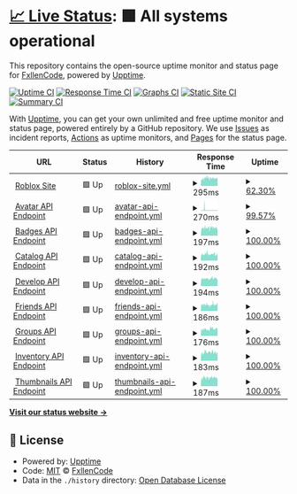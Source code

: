 # [📈 Live Status](https://FxllenCode.github.io/StatusPlus): <!--live status--> **🟩 All systems operational**

This repository contains the open-source uptime monitor and status page for [FxllenCode](hwhelpnow.com), powered by [Upptime](https://github.com/upptime/upptime).

[![Uptime CI](https://github.com/koj-co/upptime/workflows/Uptime%20CI/badge.svg)](https://github.com/koj-co/upptime/actions?query=workflow%3A%22Uptime+CI%22)
[![Response Time CI](https://github.com/koj-co/upptime/workflows/Response%20Time%20CI/badge.svg)](https://github.com/koj-co/upptime/actions?query=workflow%3A%22Response+Time+CI%22)
[![Graphs CI](https://github.com/koj-co/upptime/workflows/Graphs%20CI/badge.svg)](https://github.com/koj-co/upptime/actions?query=workflow%3A%22Graphs+CI%22)
[![Static Site CI](https://github.com/koj-co/upptime/workflows/Static%20Site%20CI/badge.svg)](https://github.com/koj-co/upptime/actions?query=workflow%3A%22Static+Site+CI%22)
[![Summary CI](https://github.com/koj-co/upptime/workflows/Summary%20CI/badge.svg)](https://github.com/koj-co/upptime/actions?query=workflow%3A%22Summary+CI%22)

With [Upptime](https://upptime.js.org), you can get your own unlimited and free uptime monitor and status page, powered entirely by a GitHub repository. We use [Issues](https://github.com/FxllenCode/StatusPlus/issues) as incident reports, [Actions](https://github.com/FxllenCode/StatusPlus/actions) as uptime monitors, and [Pages](https://FxllenCode.github.io/StatusPlus) for the status page.

<!--start: status pages-->
<!-- This summary is generated by Upptime (https://github.com/upptime/upptime) -->
<!-- Do not edit this manually, your changes will be overwritten -->
<!-- prettier-ignore -->
| URL | Status | History | Response Time | Uptime |
| --- | ------ | ------- | ------------- | ------ |
| <img alt="" src="https://favicons.githubusercontent.com/www.roblox.com" height="13"> [Roblox Site](https://www.roblox.com) | 🟩 Up | [roblox-site.yml](https://github.com/FxllenCode/StatusPlus/commits/master/history/roblox-site.yml) | <details><summary><img alt="Response time graph" src="./graphs/roblox-site/response-time-week.png" height="20"> 295ms</summary><br><a href="https://FxllenCode.github.io/StatusPlus/history/roblox-site"><img alt="Response time 296" src="https://img.shields.io/endpoint?url=https%3A%2F%2Fraw.githubusercontent.com%2FFxllenCode%2FStatusPlus%2Fmaster%2Fapi%2Froblox-site%2Fresponse-time.json"></a><br><a href="https://FxllenCode.github.io/StatusPlus/history/roblox-site"><img alt="24-hour response time 303" src="https://img.shields.io/endpoint?url=https%3A%2F%2Fraw.githubusercontent.com%2FFxllenCode%2FStatusPlus%2Fmaster%2Fapi%2Froblox-site%2Fresponse-time-day.json"></a><br><a href="https://FxllenCode.github.io/StatusPlus/history/roblox-site"><img alt="7-day response time 295" src="https://img.shields.io/endpoint?url=https%3A%2F%2Fraw.githubusercontent.com%2FFxllenCode%2FStatusPlus%2Fmaster%2Fapi%2Froblox-site%2Fresponse-time-week.json"></a><br><a href="https://FxllenCode.github.io/StatusPlus/history/roblox-site"><img alt="30-day response time 296" src="https://img.shields.io/endpoint?url=https%3A%2F%2Fraw.githubusercontent.com%2FFxllenCode%2FStatusPlus%2Fmaster%2Fapi%2Froblox-site%2Fresponse-time-month.json"></a><br><a href="https://FxllenCode.github.io/StatusPlus/history/roblox-site"><img alt="1-year response time 296" src="https://img.shields.io/endpoint?url=https%3A%2F%2Fraw.githubusercontent.com%2FFxllenCode%2FStatusPlus%2Fmaster%2Fapi%2Froblox-site%2Fresponse-time-year.json"></a></details> | <details><summary><a href="https://FxllenCode.github.io/StatusPlus/history/roblox-site">62.30%</a></summary><a href="https://FxllenCode.github.io/StatusPlus/history/roblox-site"><img alt="All-time uptime 71.03%" src="https://img.shields.io/endpoint?url=https%3A%2F%2Fraw.githubusercontent.com%2FFxllenCode%2FStatusPlus%2Fmaster%2Fapi%2Froblox-site%2Fuptime.json"></a><br><a href="https://FxllenCode.github.io/StatusPlus/history/roblox-site"><img alt="24-hour uptime 15.53%" src="https://img.shields.io/endpoint?url=https%3A%2F%2Fraw.githubusercontent.com%2FFxllenCode%2FStatusPlus%2Fmaster%2Fapi%2Froblox-site%2Fuptime-day.json"></a><br><a href="https://FxllenCode.github.io/StatusPlus/history/roblox-site"><img alt="7-day uptime 62.30%" src="https://img.shields.io/endpoint?url=https%3A%2F%2Fraw.githubusercontent.com%2FFxllenCode%2FStatusPlus%2Fmaster%2Fapi%2Froblox-site%2Fuptime-week.json"></a><br><a href="https://FxllenCode.github.io/StatusPlus/history/roblox-site"><img alt="30-day uptime 71.03%" src="https://img.shields.io/endpoint?url=https%3A%2F%2Fraw.githubusercontent.com%2FFxllenCode%2FStatusPlus%2Fmaster%2Fapi%2Froblox-site%2Fuptime-month.json"></a><br><a href="https://FxllenCode.github.io/StatusPlus/history/roblox-site"><img alt="1-year uptime 71.03%" src="https://img.shields.io/endpoint?url=https%3A%2F%2Fraw.githubusercontent.com%2FFxllenCode%2FStatusPlus%2Fmaster%2Fapi%2Froblox-site%2Fuptime-year.json"></a></details>
| <img alt="" src="https://favicons.githubusercontent.com/avatar.roblox.com" height="13"> [Avatar API Endpoint](https://avatar.roblox.com/v1/avatar-rules) | 🟩 Up | [avatar-api-endpoint.yml](https://github.com/FxllenCode/StatusPlus/commits/master/history/avatar-api-endpoint.yml) | <details><summary><img alt="Response time graph" src="./graphs/avatar-api-endpoint/response-time-week.png" height="20"> 270ms</summary><br><a href="https://FxllenCode.github.io/StatusPlus/history/avatar-api-endpoint"><img alt="Response time 261" src="https://img.shields.io/endpoint?url=https%3A%2F%2Fraw.githubusercontent.com%2FFxllenCode%2FStatusPlus%2Fmaster%2Fapi%2Favatar-api-endpoint%2Fresponse-time.json"></a><br><a href="https://FxllenCode.github.io/StatusPlus/history/avatar-api-endpoint"><img alt="24-hour response time 189" src="https://img.shields.io/endpoint?url=https%3A%2F%2Fraw.githubusercontent.com%2FFxllenCode%2FStatusPlus%2Fmaster%2Fapi%2Favatar-api-endpoint%2Fresponse-time-day.json"></a><br><a href="https://FxllenCode.github.io/StatusPlus/history/avatar-api-endpoint"><img alt="7-day response time 270" src="https://img.shields.io/endpoint?url=https%3A%2F%2Fraw.githubusercontent.com%2FFxllenCode%2FStatusPlus%2Fmaster%2Fapi%2Favatar-api-endpoint%2Fresponse-time-week.json"></a><br><a href="https://FxllenCode.github.io/StatusPlus/history/avatar-api-endpoint"><img alt="30-day response time 261" src="https://img.shields.io/endpoint?url=https%3A%2F%2Fraw.githubusercontent.com%2FFxllenCode%2FStatusPlus%2Fmaster%2Fapi%2Favatar-api-endpoint%2Fresponse-time-month.json"></a><br><a href="https://FxllenCode.github.io/StatusPlus/history/avatar-api-endpoint"><img alt="1-year response time 261" src="https://img.shields.io/endpoint?url=https%3A%2F%2Fraw.githubusercontent.com%2FFxllenCode%2FStatusPlus%2Fmaster%2Fapi%2Favatar-api-endpoint%2Fresponse-time-year.json"></a></details> | <details><summary><a href="https://FxllenCode.github.io/StatusPlus/history/avatar-api-endpoint">99.57%</a></summary><a href="https://FxllenCode.github.io/StatusPlus/history/avatar-api-endpoint"><img alt="All-time uptime 99.67%" src="https://img.shields.io/endpoint?url=https%3A%2F%2Fraw.githubusercontent.com%2FFxllenCode%2FStatusPlus%2Fmaster%2Fapi%2Favatar-api-endpoint%2Fuptime.json"></a><br><a href="https://FxllenCode.github.io/StatusPlus/history/avatar-api-endpoint"><img alt="24-hour uptime 100.00%" src="https://img.shields.io/endpoint?url=https%3A%2F%2Fraw.githubusercontent.com%2FFxllenCode%2FStatusPlus%2Fmaster%2Fapi%2Favatar-api-endpoint%2Fuptime-day.json"></a><br><a href="https://FxllenCode.github.io/StatusPlus/history/avatar-api-endpoint"><img alt="7-day uptime 99.57%" src="https://img.shields.io/endpoint?url=https%3A%2F%2Fraw.githubusercontent.com%2FFxllenCode%2FStatusPlus%2Fmaster%2Fapi%2Favatar-api-endpoint%2Fuptime-week.json"></a><br><a href="https://FxllenCode.github.io/StatusPlus/history/avatar-api-endpoint"><img alt="30-day uptime 99.67%" src="https://img.shields.io/endpoint?url=https%3A%2F%2Fraw.githubusercontent.com%2FFxllenCode%2FStatusPlus%2Fmaster%2Fapi%2Favatar-api-endpoint%2Fuptime-month.json"></a><br><a href="https://FxllenCode.github.io/StatusPlus/history/avatar-api-endpoint"><img alt="1-year uptime 99.67%" src="https://img.shields.io/endpoint?url=https%3A%2F%2Fraw.githubusercontent.com%2FFxllenCode%2FStatusPlus%2Fmaster%2Fapi%2Favatar-api-endpoint%2Fuptime-year.json"></a></details>
| <img alt="" src="https://favicons.githubusercontent.com/badges.roblox.com" height="13"> [Badges API Endpoint](https://badges.roblox.com/v1/badges/2124548403) | 🟩 Up | [badges-api-endpoint.yml](https://github.com/FxllenCode/StatusPlus/commits/master/history/badges-api-endpoint.yml) | <details><summary><img alt="Response time graph" src="./graphs/badges-api-endpoint/response-time-week.png" height="20"> 197ms</summary><br><a href="https://FxllenCode.github.io/StatusPlus/history/badges-api-endpoint"><img alt="Response time 197" src="https://img.shields.io/endpoint?url=https%3A%2F%2Fraw.githubusercontent.com%2FFxllenCode%2FStatusPlus%2Fmaster%2Fapi%2Fbadges-api-endpoint%2Fresponse-time.json"></a><br><a href="https://FxllenCode.github.io/StatusPlus/history/badges-api-endpoint"><img alt="24-hour response time 199" src="https://img.shields.io/endpoint?url=https%3A%2F%2Fraw.githubusercontent.com%2FFxllenCode%2FStatusPlus%2Fmaster%2Fapi%2Fbadges-api-endpoint%2Fresponse-time-day.json"></a><br><a href="https://FxllenCode.github.io/StatusPlus/history/badges-api-endpoint"><img alt="7-day response time 197" src="https://img.shields.io/endpoint?url=https%3A%2F%2Fraw.githubusercontent.com%2FFxllenCode%2FStatusPlus%2Fmaster%2Fapi%2Fbadges-api-endpoint%2Fresponse-time-week.json"></a><br><a href="https://FxllenCode.github.io/StatusPlus/history/badges-api-endpoint"><img alt="30-day response time 197" src="https://img.shields.io/endpoint?url=https%3A%2F%2Fraw.githubusercontent.com%2FFxllenCode%2FStatusPlus%2Fmaster%2Fapi%2Fbadges-api-endpoint%2Fresponse-time-month.json"></a><br><a href="https://FxllenCode.github.io/StatusPlus/history/badges-api-endpoint"><img alt="1-year response time 197" src="https://img.shields.io/endpoint?url=https%3A%2F%2Fraw.githubusercontent.com%2FFxllenCode%2FStatusPlus%2Fmaster%2Fapi%2Fbadges-api-endpoint%2Fresponse-time-year.json"></a></details> | <details><summary><a href="https://FxllenCode.github.io/StatusPlus/history/badges-api-endpoint">100.00%</a></summary><a href="https://FxllenCode.github.io/StatusPlus/history/badges-api-endpoint"><img alt="All-time uptime 100.00%" src="https://img.shields.io/endpoint?url=https%3A%2F%2Fraw.githubusercontent.com%2FFxllenCode%2FStatusPlus%2Fmaster%2Fapi%2Fbadges-api-endpoint%2Fuptime.json"></a><br><a href="https://FxllenCode.github.io/StatusPlus/history/badges-api-endpoint"><img alt="24-hour uptime 100.00%" src="https://img.shields.io/endpoint?url=https%3A%2F%2Fraw.githubusercontent.com%2FFxllenCode%2FStatusPlus%2Fmaster%2Fapi%2Fbadges-api-endpoint%2Fuptime-day.json"></a><br><a href="https://FxllenCode.github.io/StatusPlus/history/badges-api-endpoint"><img alt="7-day uptime 100.00%" src="https://img.shields.io/endpoint?url=https%3A%2F%2Fraw.githubusercontent.com%2FFxllenCode%2FStatusPlus%2Fmaster%2Fapi%2Fbadges-api-endpoint%2Fuptime-week.json"></a><br><a href="https://FxllenCode.github.io/StatusPlus/history/badges-api-endpoint"><img alt="30-day uptime 100.00%" src="https://img.shields.io/endpoint?url=https%3A%2F%2Fraw.githubusercontent.com%2FFxllenCode%2FStatusPlus%2Fmaster%2Fapi%2Fbadges-api-endpoint%2Fuptime-month.json"></a><br><a href="https://FxllenCode.github.io/StatusPlus/history/badges-api-endpoint"><img alt="1-year uptime 100.00%" src="https://img.shields.io/endpoint?url=https%3A%2F%2Fraw.githubusercontent.com%2FFxllenCode%2FStatusPlus%2Fmaster%2Fapi%2Fbadges-api-endpoint%2Fuptime-year.json"></a></details>
| <img alt="" src="https://favicons.githubusercontent.com/catalog.roblox.com" height="13"> [Catalog API Endpoint](https://catalog.roblox.com/v1/bundles/details?bundleIds=192) | 🟩 Up | [catalog-api-endpoint.yml](https://github.com/FxllenCode/StatusPlus/commits/master/history/catalog-api-endpoint.yml) | <details><summary><img alt="Response time graph" src="./graphs/catalog-api-endpoint/response-time-week.png" height="20"> 192ms</summary><br><a href="https://FxllenCode.github.io/StatusPlus/history/catalog-api-endpoint"><img alt="Response time 189" src="https://img.shields.io/endpoint?url=https%3A%2F%2Fraw.githubusercontent.com%2FFxllenCode%2FStatusPlus%2Fmaster%2Fapi%2Fcatalog-api-endpoint%2Fresponse-time.json"></a><br><a href="https://FxllenCode.github.io/StatusPlus/history/catalog-api-endpoint"><img alt="24-hour response time 193" src="https://img.shields.io/endpoint?url=https%3A%2F%2Fraw.githubusercontent.com%2FFxllenCode%2FStatusPlus%2Fmaster%2Fapi%2Fcatalog-api-endpoint%2Fresponse-time-day.json"></a><br><a href="https://FxllenCode.github.io/StatusPlus/history/catalog-api-endpoint"><img alt="7-day response time 192" src="https://img.shields.io/endpoint?url=https%3A%2F%2Fraw.githubusercontent.com%2FFxllenCode%2FStatusPlus%2Fmaster%2Fapi%2Fcatalog-api-endpoint%2Fresponse-time-week.json"></a><br><a href="https://FxllenCode.github.io/StatusPlus/history/catalog-api-endpoint"><img alt="30-day response time 189" src="https://img.shields.io/endpoint?url=https%3A%2F%2Fraw.githubusercontent.com%2FFxllenCode%2FStatusPlus%2Fmaster%2Fapi%2Fcatalog-api-endpoint%2Fresponse-time-month.json"></a><br><a href="https://FxllenCode.github.io/StatusPlus/history/catalog-api-endpoint"><img alt="1-year response time 189" src="https://img.shields.io/endpoint?url=https%3A%2F%2Fraw.githubusercontent.com%2FFxllenCode%2FStatusPlus%2Fmaster%2Fapi%2Fcatalog-api-endpoint%2Fresponse-time-year.json"></a></details> | <details><summary><a href="https://FxllenCode.github.io/StatusPlus/history/catalog-api-endpoint">100.00%</a></summary><a href="https://FxllenCode.github.io/StatusPlus/history/catalog-api-endpoint"><img alt="All-time uptime 100.00%" src="https://img.shields.io/endpoint?url=https%3A%2F%2Fraw.githubusercontent.com%2FFxllenCode%2FStatusPlus%2Fmaster%2Fapi%2Fcatalog-api-endpoint%2Fuptime.json"></a><br><a href="https://FxllenCode.github.io/StatusPlus/history/catalog-api-endpoint"><img alt="24-hour uptime 100.00%" src="https://img.shields.io/endpoint?url=https%3A%2F%2Fraw.githubusercontent.com%2FFxllenCode%2FStatusPlus%2Fmaster%2Fapi%2Fcatalog-api-endpoint%2Fuptime-day.json"></a><br><a href="https://FxllenCode.github.io/StatusPlus/history/catalog-api-endpoint"><img alt="7-day uptime 100.00%" src="https://img.shields.io/endpoint?url=https%3A%2F%2Fraw.githubusercontent.com%2FFxllenCode%2FStatusPlus%2Fmaster%2Fapi%2Fcatalog-api-endpoint%2Fuptime-week.json"></a><br><a href="https://FxllenCode.github.io/StatusPlus/history/catalog-api-endpoint"><img alt="30-day uptime 100.00%" src="https://img.shields.io/endpoint?url=https%3A%2F%2Fraw.githubusercontent.com%2FFxllenCode%2FStatusPlus%2Fmaster%2Fapi%2Fcatalog-api-endpoint%2Fuptime-month.json"></a><br><a href="https://FxllenCode.github.io/StatusPlus/history/catalog-api-endpoint"><img alt="1-year uptime 100.00%" src="https://img.shields.io/endpoint?url=https%3A%2F%2Fraw.githubusercontent.com%2FFxllenCode%2FStatusPlus%2Fmaster%2Fapi%2Fcatalog-api-endpoint%2Fuptime-year.json"></a></details>
| <img alt="" src="https://favicons.githubusercontent.com/develop.roblox.com" height="13"> [Develop API Endpoint](https://develop.roblox.com/v1/toolbox/items?category=Hat&keyword=Hat) | 🟩 Up | [develop-api-endpoint.yml](https://github.com/FxllenCode/StatusPlus/commits/master/history/develop-api-endpoint.yml) | <details><summary><img alt="Response time graph" src="./graphs/develop-api-endpoint/response-time-week.png" height="20"> 194ms</summary><br><a href="https://FxllenCode.github.io/StatusPlus/history/develop-api-endpoint"><img alt="Response time 195" src="https://img.shields.io/endpoint?url=https%3A%2F%2Fraw.githubusercontent.com%2FFxllenCode%2FStatusPlus%2Fmaster%2Fapi%2Fdevelop-api-endpoint%2Fresponse-time.json"></a><br><a href="https://FxllenCode.github.io/StatusPlus/history/develop-api-endpoint"><img alt="24-hour response time 196" src="https://img.shields.io/endpoint?url=https%3A%2F%2Fraw.githubusercontent.com%2FFxllenCode%2FStatusPlus%2Fmaster%2Fapi%2Fdevelop-api-endpoint%2Fresponse-time-day.json"></a><br><a href="https://FxllenCode.github.io/StatusPlus/history/develop-api-endpoint"><img alt="7-day response time 194" src="https://img.shields.io/endpoint?url=https%3A%2F%2Fraw.githubusercontent.com%2FFxllenCode%2FStatusPlus%2Fmaster%2Fapi%2Fdevelop-api-endpoint%2Fresponse-time-week.json"></a><br><a href="https://FxllenCode.github.io/StatusPlus/history/develop-api-endpoint"><img alt="30-day response time 195" src="https://img.shields.io/endpoint?url=https%3A%2F%2Fraw.githubusercontent.com%2FFxllenCode%2FStatusPlus%2Fmaster%2Fapi%2Fdevelop-api-endpoint%2Fresponse-time-month.json"></a><br><a href="https://FxllenCode.github.io/StatusPlus/history/develop-api-endpoint"><img alt="1-year response time 195" src="https://img.shields.io/endpoint?url=https%3A%2F%2Fraw.githubusercontent.com%2FFxllenCode%2FStatusPlus%2Fmaster%2Fapi%2Fdevelop-api-endpoint%2Fresponse-time-year.json"></a></details> | <details><summary><a href="https://FxllenCode.github.io/StatusPlus/history/develop-api-endpoint">100.00%</a></summary><a href="https://FxllenCode.github.io/StatusPlus/history/develop-api-endpoint"><img alt="All-time uptime 100.00%" src="https://img.shields.io/endpoint?url=https%3A%2F%2Fraw.githubusercontent.com%2FFxllenCode%2FStatusPlus%2Fmaster%2Fapi%2Fdevelop-api-endpoint%2Fuptime.json"></a><br><a href="https://FxllenCode.github.io/StatusPlus/history/develop-api-endpoint"><img alt="24-hour uptime 100.00%" src="https://img.shields.io/endpoint?url=https%3A%2F%2Fraw.githubusercontent.com%2FFxllenCode%2FStatusPlus%2Fmaster%2Fapi%2Fdevelop-api-endpoint%2Fuptime-day.json"></a><br><a href="https://FxllenCode.github.io/StatusPlus/history/develop-api-endpoint"><img alt="7-day uptime 100.00%" src="https://img.shields.io/endpoint?url=https%3A%2F%2Fraw.githubusercontent.com%2FFxllenCode%2FStatusPlus%2Fmaster%2Fapi%2Fdevelop-api-endpoint%2Fuptime-week.json"></a><br><a href="https://FxllenCode.github.io/StatusPlus/history/develop-api-endpoint"><img alt="30-day uptime 100.00%" src="https://img.shields.io/endpoint?url=https%3A%2F%2Fraw.githubusercontent.com%2FFxllenCode%2FStatusPlus%2Fmaster%2Fapi%2Fdevelop-api-endpoint%2Fuptime-month.json"></a><br><a href="https://FxllenCode.github.io/StatusPlus/history/develop-api-endpoint"><img alt="1-year uptime 100.00%" src="https://img.shields.io/endpoint?url=https%3A%2F%2Fraw.githubusercontent.com%2FFxllenCode%2FStatusPlus%2Fmaster%2Fapi%2Fdevelop-api-endpoint%2Fuptime-year.json"></a></details>
| <img alt="" src="https://favicons.githubusercontent.com/friends.roblox.com" height="13"> [Friends API Endpoint](https://friends.roblox.com/v1/metadata) | 🟩 Up | [friends-api-endpoint.yml](https://github.com/FxllenCode/StatusPlus/commits/master/history/friends-api-endpoint.yml) | <details><summary><img alt="Response time graph" src="./graphs/friends-api-endpoint/response-time-week.png" height="20"> 186ms</summary><br><a href="https://FxllenCode.github.io/StatusPlus/history/friends-api-endpoint"><img alt="Response time 181" src="https://img.shields.io/endpoint?url=https%3A%2F%2Fraw.githubusercontent.com%2FFxllenCode%2FStatusPlus%2Fmaster%2Fapi%2Ffriends-api-endpoint%2Fresponse-time.json"></a><br><a href="https://FxllenCode.github.io/StatusPlus/history/friends-api-endpoint"><img alt="24-hour response time 187" src="https://img.shields.io/endpoint?url=https%3A%2F%2Fraw.githubusercontent.com%2FFxllenCode%2FStatusPlus%2Fmaster%2Fapi%2Ffriends-api-endpoint%2Fresponse-time-day.json"></a><br><a href="https://FxllenCode.github.io/StatusPlus/history/friends-api-endpoint"><img alt="7-day response time 186" src="https://img.shields.io/endpoint?url=https%3A%2F%2Fraw.githubusercontent.com%2FFxllenCode%2FStatusPlus%2Fmaster%2Fapi%2Ffriends-api-endpoint%2Fresponse-time-week.json"></a><br><a href="https://FxllenCode.github.io/StatusPlus/history/friends-api-endpoint"><img alt="30-day response time 181" src="https://img.shields.io/endpoint?url=https%3A%2F%2Fraw.githubusercontent.com%2FFxllenCode%2FStatusPlus%2Fmaster%2Fapi%2Ffriends-api-endpoint%2Fresponse-time-month.json"></a><br><a href="https://FxllenCode.github.io/StatusPlus/history/friends-api-endpoint"><img alt="1-year response time 181" src="https://img.shields.io/endpoint?url=https%3A%2F%2Fraw.githubusercontent.com%2FFxllenCode%2FStatusPlus%2Fmaster%2Fapi%2Ffriends-api-endpoint%2Fresponse-time-year.json"></a></details> | <details><summary><a href="https://FxllenCode.github.io/StatusPlus/history/friends-api-endpoint">100.00%</a></summary><a href="https://FxllenCode.github.io/StatusPlus/history/friends-api-endpoint"><img alt="All-time uptime 99.98%" src="https://img.shields.io/endpoint?url=https%3A%2F%2Fraw.githubusercontent.com%2FFxllenCode%2FStatusPlus%2Fmaster%2Fapi%2Ffriends-api-endpoint%2Fuptime.json"></a><br><a href="https://FxllenCode.github.io/StatusPlus/history/friends-api-endpoint"><img alt="24-hour uptime 100.00%" src="https://img.shields.io/endpoint?url=https%3A%2F%2Fraw.githubusercontent.com%2FFxllenCode%2FStatusPlus%2Fmaster%2Fapi%2Ffriends-api-endpoint%2Fuptime-day.json"></a><br><a href="https://FxllenCode.github.io/StatusPlus/history/friends-api-endpoint"><img alt="7-day uptime 100.00%" src="https://img.shields.io/endpoint?url=https%3A%2F%2Fraw.githubusercontent.com%2FFxllenCode%2FStatusPlus%2Fmaster%2Fapi%2Ffriends-api-endpoint%2Fuptime-week.json"></a><br><a href="https://FxllenCode.github.io/StatusPlus/history/friends-api-endpoint"><img alt="30-day uptime 99.98%" src="https://img.shields.io/endpoint?url=https%3A%2F%2Fraw.githubusercontent.com%2FFxllenCode%2FStatusPlus%2Fmaster%2Fapi%2Ffriends-api-endpoint%2Fuptime-month.json"></a><br><a href="https://FxllenCode.github.io/StatusPlus/history/friends-api-endpoint"><img alt="1-year uptime 99.98%" src="https://img.shields.io/endpoint?url=https%3A%2F%2Fraw.githubusercontent.com%2FFxllenCode%2FStatusPlus%2Fmaster%2Fapi%2Ffriends-api-endpoint%2Fuptime-year.json"></a></details>
| <img alt="" src="https://favicons.githubusercontent.com/groups.roblox.com" height="13"> [Groups API Endpoint](https://groups.roblox.com/v1/groups/configuration/metadata) | 🟩 Up | [groups-api-endpoint.yml](https://github.com/FxllenCode/StatusPlus/commits/master/history/groups-api-endpoint.yml) | <details><summary><img alt="Response time graph" src="./graphs/groups-api-endpoint/response-time-week.png" height="20"> 176ms</summary><br><a href="https://FxllenCode.github.io/StatusPlus/history/groups-api-endpoint"><img alt="Response time 176" src="https://img.shields.io/endpoint?url=https%3A%2F%2Fraw.githubusercontent.com%2FFxllenCode%2FStatusPlus%2Fmaster%2Fapi%2Fgroups-api-endpoint%2Fresponse-time.json"></a><br><a href="https://FxllenCode.github.io/StatusPlus/history/groups-api-endpoint"><img alt="24-hour response time 178" src="https://img.shields.io/endpoint?url=https%3A%2F%2Fraw.githubusercontent.com%2FFxllenCode%2FStatusPlus%2Fmaster%2Fapi%2Fgroups-api-endpoint%2Fresponse-time-day.json"></a><br><a href="https://FxllenCode.github.io/StatusPlus/history/groups-api-endpoint"><img alt="7-day response time 176" src="https://img.shields.io/endpoint?url=https%3A%2F%2Fraw.githubusercontent.com%2FFxllenCode%2FStatusPlus%2Fmaster%2Fapi%2Fgroups-api-endpoint%2Fresponse-time-week.json"></a><br><a href="https://FxllenCode.github.io/StatusPlus/history/groups-api-endpoint"><img alt="30-day response time 176" src="https://img.shields.io/endpoint?url=https%3A%2F%2Fraw.githubusercontent.com%2FFxllenCode%2FStatusPlus%2Fmaster%2Fapi%2Fgroups-api-endpoint%2Fresponse-time-month.json"></a><br><a href="https://FxllenCode.github.io/StatusPlus/history/groups-api-endpoint"><img alt="1-year response time 176" src="https://img.shields.io/endpoint?url=https%3A%2F%2Fraw.githubusercontent.com%2FFxllenCode%2FStatusPlus%2Fmaster%2Fapi%2Fgroups-api-endpoint%2Fresponse-time-year.json"></a></details> | <details><summary><a href="https://FxllenCode.github.io/StatusPlus/history/groups-api-endpoint">100.00%</a></summary><a href="https://FxllenCode.github.io/StatusPlus/history/groups-api-endpoint"><img alt="All-time uptime 100.00%" src="https://img.shields.io/endpoint?url=https%3A%2F%2Fraw.githubusercontent.com%2FFxllenCode%2FStatusPlus%2Fmaster%2Fapi%2Fgroups-api-endpoint%2Fuptime.json"></a><br><a href="https://FxllenCode.github.io/StatusPlus/history/groups-api-endpoint"><img alt="24-hour uptime 100.00%" src="https://img.shields.io/endpoint?url=https%3A%2F%2Fraw.githubusercontent.com%2FFxllenCode%2FStatusPlus%2Fmaster%2Fapi%2Fgroups-api-endpoint%2Fuptime-day.json"></a><br><a href="https://FxllenCode.github.io/StatusPlus/history/groups-api-endpoint"><img alt="7-day uptime 100.00%" src="https://img.shields.io/endpoint?url=https%3A%2F%2Fraw.githubusercontent.com%2FFxllenCode%2FStatusPlus%2Fmaster%2Fapi%2Fgroups-api-endpoint%2Fuptime-week.json"></a><br><a href="https://FxllenCode.github.io/StatusPlus/history/groups-api-endpoint"><img alt="30-day uptime 100.00%" src="https://img.shields.io/endpoint?url=https%3A%2F%2Fraw.githubusercontent.com%2FFxllenCode%2FStatusPlus%2Fmaster%2Fapi%2Fgroups-api-endpoint%2Fuptime-month.json"></a><br><a href="https://FxllenCode.github.io/StatusPlus/history/groups-api-endpoint"><img alt="1-year uptime 100.00%" src="https://img.shields.io/endpoint?url=https%3A%2F%2Fraw.githubusercontent.com%2FFxllenCode%2FStatusPlus%2Fmaster%2Fapi%2Fgroups-api-endpoint%2Fuptime-year.json"></a></details>
| <img alt="" src="https://favicons.githubusercontent.com/inventory.roblox.com" height="13"> [Inventory API Endpoint](https://inventory.roblox.com/v1/users/82738847/assets/collectibles?limit=10&sortOrder=Asc) | 🟩 Up | [inventory-api-endpoint.yml](https://github.com/FxllenCode/StatusPlus/commits/master/history/inventory-api-endpoint.yml) | <details><summary><img alt="Response time graph" src="./graphs/inventory-api-endpoint/response-time-week.png" height="20"> 183ms</summary><br><a href="https://FxllenCode.github.io/StatusPlus/history/inventory-api-endpoint"><img alt="Response time 183" src="https://img.shields.io/endpoint?url=https%3A%2F%2Fraw.githubusercontent.com%2FFxllenCode%2FStatusPlus%2Fmaster%2Fapi%2Finventory-api-endpoint%2Fresponse-time.json"></a><br><a href="https://FxllenCode.github.io/StatusPlus/history/inventory-api-endpoint"><img alt="24-hour response time 186" src="https://img.shields.io/endpoint?url=https%3A%2F%2Fraw.githubusercontent.com%2FFxllenCode%2FStatusPlus%2Fmaster%2Fapi%2Finventory-api-endpoint%2Fresponse-time-day.json"></a><br><a href="https://FxllenCode.github.io/StatusPlus/history/inventory-api-endpoint"><img alt="7-day response time 183" src="https://img.shields.io/endpoint?url=https%3A%2F%2Fraw.githubusercontent.com%2FFxllenCode%2FStatusPlus%2Fmaster%2Fapi%2Finventory-api-endpoint%2Fresponse-time-week.json"></a><br><a href="https://FxllenCode.github.io/StatusPlus/history/inventory-api-endpoint"><img alt="30-day response time 183" src="https://img.shields.io/endpoint?url=https%3A%2F%2Fraw.githubusercontent.com%2FFxllenCode%2FStatusPlus%2Fmaster%2Fapi%2Finventory-api-endpoint%2Fresponse-time-month.json"></a><br><a href="https://FxllenCode.github.io/StatusPlus/history/inventory-api-endpoint"><img alt="1-year response time 183" src="https://img.shields.io/endpoint?url=https%3A%2F%2Fraw.githubusercontent.com%2FFxllenCode%2FStatusPlus%2Fmaster%2Fapi%2Finventory-api-endpoint%2Fresponse-time-year.json"></a></details> | <details><summary><a href="https://FxllenCode.github.io/StatusPlus/history/inventory-api-endpoint">100.00%</a></summary><a href="https://FxllenCode.github.io/StatusPlus/history/inventory-api-endpoint"><img alt="All-time uptime 100.00%" src="https://img.shields.io/endpoint?url=https%3A%2F%2Fraw.githubusercontent.com%2FFxllenCode%2FStatusPlus%2Fmaster%2Fapi%2Finventory-api-endpoint%2Fuptime.json"></a><br><a href="https://FxllenCode.github.io/StatusPlus/history/inventory-api-endpoint"><img alt="24-hour uptime 100.00%" src="https://img.shields.io/endpoint?url=https%3A%2F%2Fraw.githubusercontent.com%2FFxllenCode%2FStatusPlus%2Fmaster%2Fapi%2Finventory-api-endpoint%2Fuptime-day.json"></a><br><a href="https://FxllenCode.github.io/StatusPlus/history/inventory-api-endpoint"><img alt="7-day uptime 100.00%" src="https://img.shields.io/endpoint?url=https%3A%2F%2Fraw.githubusercontent.com%2FFxllenCode%2FStatusPlus%2Fmaster%2Fapi%2Finventory-api-endpoint%2Fuptime-week.json"></a><br><a href="https://FxllenCode.github.io/StatusPlus/history/inventory-api-endpoint"><img alt="30-day uptime 100.00%" src="https://img.shields.io/endpoint?url=https%3A%2F%2Fraw.githubusercontent.com%2FFxllenCode%2FStatusPlus%2Fmaster%2Fapi%2Finventory-api-endpoint%2Fuptime-month.json"></a><br><a href="https://FxllenCode.github.io/StatusPlus/history/inventory-api-endpoint"><img alt="1-year uptime 100.00%" src="https://img.shields.io/endpoint?url=https%3A%2F%2Fraw.githubusercontent.com%2FFxllenCode%2FStatusPlus%2Fmaster%2Fapi%2Finventory-api-endpoint%2Fuptime-year.json"></a></details>
| <img alt="" src="https://favicons.githubusercontent.com/thumbnails.roblox.com" height="13"> [Thumbnails API Endpoint](https://thumbnails.roblox.com/v1/assets?assetIds=82738847&format=Png&isCircular=false&size=30x30) | 🟩 Up | [thumbnails-api-endpoint.yml](https://github.com/FxllenCode/StatusPlus/commits/master/history/thumbnails-api-endpoint.yml) | <details><summary><img alt="Response time graph" src="./graphs/thumbnails-api-endpoint/response-time-week.png" height="20"> 187ms</summary><br><a href="https://FxllenCode.github.io/StatusPlus/history/thumbnails-api-endpoint"><img alt="Response time 187" src="https://img.shields.io/endpoint?url=https%3A%2F%2Fraw.githubusercontent.com%2FFxllenCode%2FStatusPlus%2Fmaster%2Fapi%2Fthumbnails-api-endpoint%2Fresponse-time.json"></a><br><a href="https://FxllenCode.github.io/StatusPlus/history/thumbnails-api-endpoint"><img alt="24-hour response time 189" src="https://img.shields.io/endpoint?url=https%3A%2F%2Fraw.githubusercontent.com%2FFxllenCode%2FStatusPlus%2Fmaster%2Fapi%2Fthumbnails-api-endpoint%2Fresponse-time-day.json"></a><br><a href="https://FxllenCode.github.io/StatusPlus/history/thumbnails-api-endpoint"><img alt="7-day response time 187" src="https://img.shields.io/endpoint?url=https%3A%2F%2Fraw.githubusercontent.com%2FFxllenCode%2FStatusPlus%2Fmaster%2Fapi%2Fthumbnails-api-endpoint%2Fresponse-time-week.json"></a><br><a href="https://FxllenCode.github.io/StatusPlus/history/thumbnails-api-endpoint"><img alt="30-day response time 187" src="https://img.shields.io/endpoint?url=https%3A%2F%2Fraw.githubusercontent.com%2FFxllenCode%2FStatusPlus%2Fmaster%2Fapi%2Fthumbnails-api-endpoint%2Fresponse-time-month.json"></a><br><a href="https://FxllenCode.github.io/StatusPlus/history/thumbnails-api-endpoint"><img alt="1-year response time 187" src="https://img.shields.io/endpoint?url=https%3A%2F%2Fraw.githubusercontent.com%2FFxllenCode%2FStatusPlus%2Fmaster%2Fapi%2Fthumbnails-api-endpoint%2Fresponse-time-year.json"></a></details> | <details><summary><a href="https://FxllenCode.github.io/StatusPlus/history/thumbnails-api-endpoint">100.00%</a></summary><a href="https://FxllenCode.github.io/StatusPlus/history/thumbnails-api-endpoint"><img alt="All-time uptime 100.00%" src="https://img.shields.io/endpoint?url=https%3A%2F%2Fraw.githubusercontent.com%2FFxllenCode%2FStatusPlus%2Fmaster%2Fapi%2Fthumbnails-api-endpoint%2Fuptime.json"></a><br><a href="https://FxllenCode.github.io/StatusPlus/history/thumbnails-api-endpoint"><img alt="24-hour uptime 100.00%" src="https://img.shields.io/endpoint?url=https%3A%2F%2Fraw.githubusercontent.com%2FFxllenCode%2FStatusPlus%2Fmaster%2Fapi%2Fthumbnails-api-endpoint%2Fuptime-day.json"></a><br><a href="https://FxllenCode.github.io/StatusPlus/history/thumbnails-api-endpoint"><img alt="7-day uptime 100.00%" src="https://img.shields.io/endpoint?url=https%3A%2F%2Fraw.githubusercontent.com%2FFxllenCode%2FStatusPlus%2Fmaster%2Fapi%2Fthumbnails-api-endpoint%2Fuptime-week.json"></a><br><a href="https://FxllenCode.github.io/StatusPlus/history/thumbnails-api-endpoint"><img alt="30-day uptime 100.00%" src="https://img.shields.io/endpoint?url=https%3A%2F%2Fraw.githubusercontent.com%2FFxllenCode%2FStatusPlus%2Fmaster%2Fapi%2Fthumbnails-api-endpoint%2Fuptime-month.json"></a><br><a href="https://FxllenCode.github.io/StatusPlus/history/thumbnails-api-endpoint"><img alt="1-year uptime 100.00%" src="https://img.shields.io/endpoint?url=https%3A%2F%2Fraw.githubusercontent.com%2FFxllenCode%2FStatusPlus%2Fmaster%2Fapi%2Fthumbnails-api-endpoint%2Fuptime-year.json"></a></details>

<!--end: status pages-->

[**Visit our status website →**](https://FxllenCode.github.io/StatusPlus)

## 📄 License

- Powered by: [Upptime](https://github.com/upptime/upptime)
- Code: [MIT](./LICENSE) © [FxllenCode](hwhelpnow.com)
- Data in the `./history` directory: [Open Database License](https://opendatacommons.org/licenses/odbl/1-0/)

